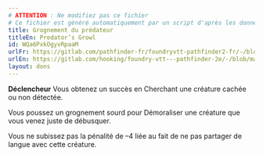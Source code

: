 ```yaml
---
# ATTENTION : Ne modifiez pas ce fichier
# Ce fichier est généré automatiquement par un script d'après les données du module Foundry VTT officiel et de sa traduction
title: Grognement du prédateur
titleEn: Predator’s Growl
id: WQa6PxkOgyvRpaaM
urlFr: https://gitlab.com/pathfinder-fr/foundryvtt-pathfinder2-fr/-/blob/master/data/feats/WQa6PxkOgyvRpaaM.htm
urlEn: https://gitlab.com/hooking/foundry-vtt---pathfinder-2e/-/blob/master/packs/data/feats.db/predator's-growl.json
layout: dons
---
```

**Déclencheur** Vous obtenez un succès en Cherchant une créature cachée ou non détectée.

Vous poussez un grognement sourd pour Démoraliser une créature que vous venez juste de débusquer.

Vous ne subissez pas la pénalité de –4 liée au fait de ne pas partager de langue avec cette créature.
